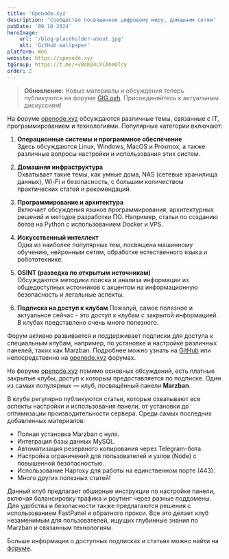 ```yaml
---
title: 'Openode.xyz'
description: 'Сообщество посвященное цифровому миру, домашним сетям'
pubDate: '09 10 2024'
heroImage:
    url: '/blog-placeholder-about.jpg'
    alt: 'GitHub wallpaper'
platform: Web
website: https://openode.xyz
tgGroup: https://t.me/+v8dK84LYCAhmOTcy
order: 2
---
```


> **Обновление:** Новые материалы и обсуждения теперь публикуются на форуме [GIG.ovh](https://gig.ovh). Присоединяйтесь к актуальным дискуссиям!

На форуме [openode.xyz](https://openode.xyz) обсуждаются различные темы, связанные с IT, программированием и технологиями. Популярные категории включают:

1. **Операционные системы и программное обеспечение**  
   Здесь обсуждаются Linux, Windows, MacOS и Proxmox, а также различные вопросы настройки и использования этих систем.

2. **Домашняя инфраструктура**  
   Охватывает такие темы, как умные дома, NAS (сетевые хранилища данных), Wi-Fi и безопасность, с большим количеством практических статей и рекомендаций.

3. **Программирование и архитектура**  
   Включает обсуждения языков программирования, архитектурных решений и методов разработки ПО. Например, статьи по созданию ботов на Python с использованием Docker и VPS.

4. **Искусственный интеллект**  
   Одна из наиболее популярных тем, посвящена машинному обучению, нейронным сетям, обработке естественного языка и робототехнике.

5. **OSINT (разведка по открытым источникам)**  
   Обсуждаются методики поиска и анализа информации из общедоступных источников с акцентом на информационную безопасность и легальные аспекты.
6. **Подписка на доступ к клубам**
   Пожалуй, самое полезное и актуальное сейчас - это доступ к клубам с закрытой информацией. 
   В клубах представлено очень много полезного.

Форум активно развивается и поддерживает подписки для доступа к специальным клубам, например, по установке и настройке различных панелей, таких как Marzban. Подробнее можно узнать на [GitHub](https://dignezzz.github.io/) или непосредственно на [openode.xyz](https://openode.xyz) форумах.

На форуме [openode.xyz](https://openode.xyz) помимо основных обсуждений, есть платные закрытые клубы, доступ к которым предоставляется по подписке. Один из самых популярных — клуб, посвящённый панели **Marzban**. 

В клубе регулярно публикуются статьи, которые охватывают все аспекты настройки и использования панели, от установки до оптимизации производительности сервера. Среди самых последних добавленных материалов:
- Полная установка Marzban с нуля.
- Интеграция базы данных MySQL.
- Автоматизация резервного копирования через Telegram-бота.
- Настройка ограничений для пользователей и узлов (Node) с повышенной безопасностью.
- Использование Haproxy для работы на единственном порте (443).
- Много других полезных статей!

Данный клуб предлагает обширные инструкции по настройке панели, включая балансировку трафика и роутинг через разные поддомены. Для удобства и безопасности также предлагаются решения с использованием FastPanel и обратного прокси. Все это делает клуб незаменимым для пользователей, ищущих глубинные знания по Marzban и связанным технологиям.

Больше информации о доступных подписках и статьях можно найти на [форуме](https://openode.xyz/subscriptions/).

